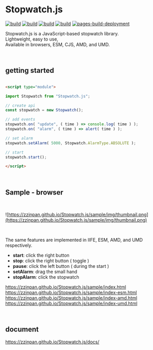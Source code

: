 # Stopwatch.js

[![build](https://github.com/zzinpan/Stopwatch.js/workflows/build/badge.svg)](https://github.com/zzinpan/Stopwatch.js/actions/workflows/build.yml)
[![build](https://github.com/zzinpan/Stopwatch.js/workflows/test-unit/badge.svg)](https://github.com/zzinpan/Stopwatch.js/actions/workflows/test-unit.yml)
[![build](https://github.com/zzinpan/Stopwatch.js/workflows/test-e2e/badge.svg)](https://github.com/zzinpan/Stopwatch.js/actions/workflows/test-e2e.yml)
[![build](https://github.com/zzinpan/Stopwatch.js/workflows/documentation/badge.svg)](https://github.com/zzinpan/Stopwatch.js/actions/workflows/documentation.yml)
[![pages-build-deployment](https://github.com/zzinpan/Stopwatch.js/actions/workflows/pages/pages-build-deployment/badge.svg)](https://github.com/zzinpan/Stopwatch.js/actions/workflows/pages/pages-build-deployment)

Stopwatch.js is a JavaScript-based stopwatch library.  
Lightweight, easy to use,  
Available in browsers, ESM, CJS, AMD, and UMD.  

<br>

## getting started

```html

<script type="module">

import Stopwatch from "Stopwatch.js";

// create api
const stopwatch = new Stopwatch();

// add events
stopwatch.on( "update", ( time ) => console.log( time ) );
stopwatch.on( "alarm", ( time ) => alert( time ) );

// set alarm
stopwatch.setAlarm( 5000, Stopwatch.AlarmType.ABSOLUTE );

// start
stopwatch.start();

</script>

```

<br>

## Sample - browser

<br>

![https://zzinpan.github.io/Stopwatch.js/sample/img/thumbnail.png](https://zzinpan.github.io/Stopwatch.js/sample/img/thumbnail.png)

<br>

The same features are implemented in IIFE, ESM, AMD, and UMD respectively.  

- __start__: click the right button 
- __stop__: click the right button ( toggle )
- __pause__: click the left button ( during the start )
- __setAlarm__: drag the small hand
- __stopAlarm__: click the stopwatch

https://zzinpan.github.io/Stopwatch.js/sample/index.html  
https://zzinpan.github.io/Stopwatch.js/sample/index-esm.html  
https://zzinpan.github.io/Stopwatch.js/sample/index-amd.html  
https://zzinpan.github.io/Stopwatch.js/sample/index-umd.html

<br>

## document
https://zzinpan.github.io/Stopwatch.js/docs/

<br>

